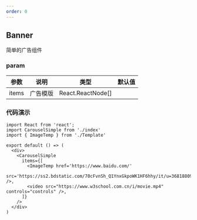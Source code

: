 ```yaml
---
order: 0
---
```


## Banner

简单的广告组件

### param

| 参数      | 说明                                      | 类型         | 默认值 |
|----------|------------------------------------------|-------------|-------|
| items     | 广告模版           | React.ReactNode[]  |      |

### 代码演示

```tsx
import React from 'react';
import CarouselSimple from './index'
import { ImageTemp } from './Template'

export default () => (
  <div>
    <CarouselSimple
      items={[
        <ImageTemp href='https://www.baidu.com/'
                   src='https://ss2.bdstatic.com/70cFvnSh_Q1YnxGkpoWK1HF6hhy/it/u=3681880960,455182084&fm=26&gp=0.jpg' />,
        <video src="https://www.w3school.com.cn/i/movie.mp4" controls="controls" />,
      ]}
    />
  </div>
)
```
